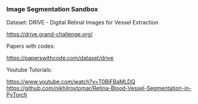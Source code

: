 ### Image Segmentation Sandbox

Dataset: DRIVE - Digital Retinal Images for Vessel Extraction

https://drive.grand-challenge.org/

Papers with codes:

https://paperswithcode.com/dataset/drive

Youtube Tutorials:

https://www.youtube.com/watch?v=T0BiFBaMLDQ
https://github.com/nikhilroxtomar/Retina-Blood-Vessel-Segmentation-in-PyTorch
